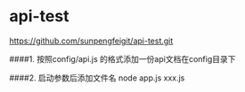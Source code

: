 # api-test

https://github.com/sunpengfeigit/api-test.git

####1. 按照config/api.js 的格式添加一份api文档在config目录下

####2. 启动参数后添加文件名
    node app.js xxx.js
    
